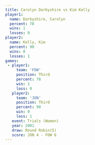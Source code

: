 ```yaml
---
title: Carolyn Darbyshire vs Kim Kelly
player1:                   
  name: Darbyshire, Carolyn
  percent: 78              
  wins: 1                  
  losses: 0                
player2:                   
  name: Kelly, Kim         
  percent: 90              
  wins: 0                  
  losses: 1                
games:
 - player1:         
     team: 'FOW'    
     position: Third
     percent: 78    
     win: 1         
     loss: 0        
   player2:         
     team: 'JON'    
     position: Third
     percent: 90    
     win: 0         
     loss: 1        
   event: Trials (Women)
   year: 2001           
   draw: Round Robin(5) 
   score: JON 4 - FOW 6 
---
```

